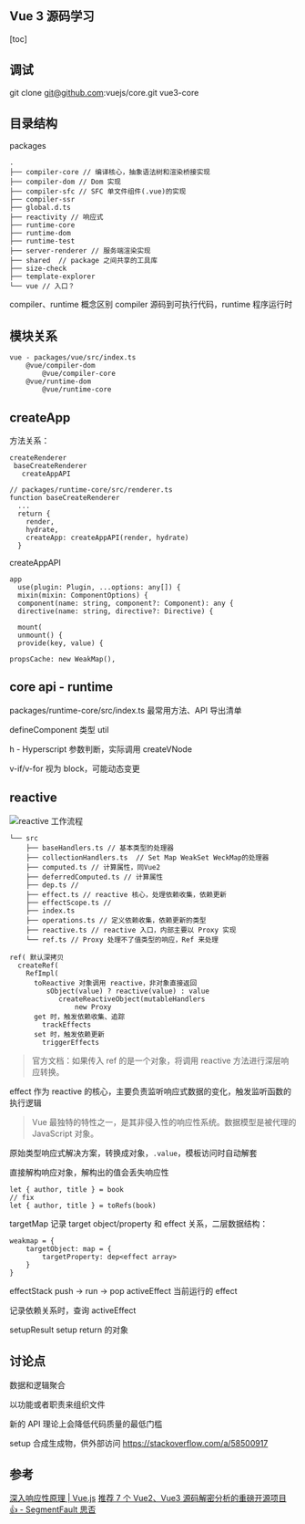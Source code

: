 ## Vue 3 源码学习
[toc]

## 调试
git clone git@github.com:vuejs/core.git vue3-core

## 目录结构

packages
```
.
├── compiler-core // 编译核心，抽象语法树和渲染桥接实现
├── compiler-dom // Dom 实现
├── compiler-sfc // SFC 单文件组件(.vue)的实现
├── compiler-ssr
├── global.d.ts
├── reactivity // 响应式
├── runtime-core
├── runtime-dom
├── runtime-test
├── server-renderer // 服务端渲染实现
├── shared  // package 之间共享的工具库
├── size-check
├── template-explorer
└── vue // 入口？
```

compiler、runtime 概念区别
compiler 源码到可执行代码，runtime 程序运行时

## 模块关系

```
vue - packages/vue/src/index.ts
    @vue/compiler-dom
        @vue/compiler-core
    @vue/runtime-dom
        @vue/runtime-core
```

## createApp

方法关系：
```
createRenderer
 baseCreateRenderer
   createAppAPI
```

```
// packages/runtime-core/src/renderer.ts
function baseCreateRenderer
  ...
  return {
    render,
    hydrate,
    createApp: createAppAPI(render, hydrate)
  }
```

createAppAPI

```
app
  use(plugin: Plugin, ...options: any[]) {
  mixin(mixin: ComponentOptions) {
  component(name: string, component?: Component): any {
  directive(name: string, directive?: Directive) {

  mount(
  unmount() {
  provide(key, value) {
```

    propsCache: new WeakMap(),

## core api - runtime

packages/runtime-core/src/index.ts
最常用方法、API 导出清单

defineComponent 类型 util

h - Hyperscript 参数判断，实际调用 createVNode

v-if/v-for 视为 block，可能动态变更

## reactive
![reactive 工作流程](https://p6-juejin.byteimg.com/tos-cn-i-k3u1fbpfcp/c884b48e88a643e2b695b3587224b51d~tplv-k3u1fbpfcp-watermark.awebp)

```
└── src
    ├── baseHandlers.ts // 基本类型的处理器
    ├── collectionHandlers.ts  // Set Map WeakSet WeckMap的处理器
    ├── computed.ts // 计算属性，同Vue2
    ├── deferredComputed.ts // 计算属性
    ├── dep.ts // 
    ├── effect.ts // reactive 核心，处理依赖收集，依赖更新
    ├── effectScope.ts // 
    ├── index.ts
    ├── operations.ts // 定义依赖收集，依赖更新的类型
    ├── reactive.ts // reactive 入口，内部主要以 Proxy 实现
    └── ref.ts // Proxy 处理不了值类型的响应，Ref 来处理
```

```
ref( 默认深拷贝
  createRef(
    RefImpl(
      toReactive 对象调用 reactive，非对象直接返回
         sObject(value) ? reactive(value) : value
            createReactiveObject(mutableHandlers
                new Proxy
      get 时，触发依赖收集、追踪
        trackEffects
      set 时，触发依赖更新
        triggerEffects
```

> 官方文档：如果传入 ref 的是一个对象，将调用 reactive 方法进行深层响应转换。

effect 作为 reactive 的核心，主要负责监听响应式数据的变化，触发监听函数的执行逻辑

> Vue 最独特的特性之一，是其非侵入性的响应性系统。数据模型是被代理的 JavaScript 对象。

原始类型响应式解决方案，转换成对象，`.value`，模板访问时自动解套

直接解构响应对象，解构出的值会丢失响应性
```
let { author, title } = book
// fix
let { author, title } = toRefs(book)
```

targetMap 记录 target object/property 和 effect 关系，二层数据结构：
```
weakmap = {
    targetObject: map = {
        targetProperty: dep<effect array>
    }
}
```

effectStack push -> run -> pop
activeEffect 当前运行的 effect

记录依赖关系时，查询 activeEffect

setupResult setup return 的对象

## 讨论点

数据和逻辑聚合

以功能或者职责来组织文件

新的 API 理论上会降低代码质量的最低门槛

setup 合成生成物，供外部访问 https://stackoverflow.com/a/58500917

## 参考
[深入响应性原理 | Vue.js](https://v3.cn.vuejs.org/guide/reactivity.html#%25E4%25BB%2580%25E4%25B9%2588%25E6%2598%25AF%25E5%2593%258D%25E5%25BA%2594%25E6%2580%25A7)
[推荐 7 个 Vue2、Vue3 源码解密分析的重磅开源项目 👍 - SegmentFault 思否](https://segmentfault.com/a/1190000039691166)

